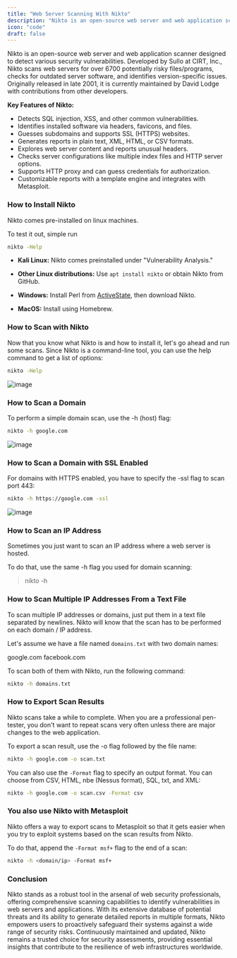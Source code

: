 ```yaml
---
title: "Web Server Scanning With Nikto"
description: "Nikto is an open-source web server and web application scanner."
icon: "code"
draft: false
---
```


Nikto is an open-source web server and web application scanner designed to detect various security vulnerabilities. Developed by Sullo at CIRT, Inc., Nikto scans web servers for over 6700 potentially risky files/programs, checks for outdated server software, and identifies version-specific issues. Originally released in late 2001, it is currently maintained by David Lodge with contributions from other developers.

**Key Features of Nikto:**
- Detects SQL injection, XSS, and other common vulnerabilities.
- Identifies installed software via headers, favicons, and files.
- Guesses subdomains and supports SSL (HTTPS) websites.
- Generates reports in plain text, XML, HTML, or CSV formats.
- Explores web server content and reports unusual headers.
- Checks server configurations like multiple index files and HTTP server options.
- Supports HTTP proxy and can guess credentials for authorization.
- Customizable reports with a template engine and integrates with Metasploit.

### How to Install Nikto

Nikto comes pre-installed on linux machines.

To test it out, simple run 
```sh
nikto -Help
```

- **Kali Linux:** Nikto comes preinstalled under "Vulnerability Analysis."
  
- **Other Linux distributions:** Use `apt install nikto` or obtain Nikto from GitHub.

- **Windows:** Install Perl from [ActiveState](https://www.activestate.com/activeperl), then download Nikto.

- **MacOS:** Install using Homebrew.

### How to Scan with Nikto

Now that you know what Nikto is and how to install it, let's go ahead and run some scans. Since Nikto is a command-line tool, you can use the help command to get a list of options:
```sh
nikto -Help
```

<a target='_blank'><img src='https://i.postimg.cc/850hH8Wb/image.png' border='0' alt='image'/></a>

### How to Scan a Domain

To perform a simple domain scan, use the -h (host) flag:

```sh
nikto -h google.com
```

<a target='_blank'><img src='https://i.postimg.cc/44j0fqMt/image.png' border='0' alt='image'/></a>

### How to Scan a Domain with SSL Enabled

For domains with HTTPS enabled, you have to specify the -ssl flag to scan port 443:
```sh
nikto -h https://google.com -ssl
```

<a target='_blank'><img src='https://i.postimg.cc/8PW0jwQY/image.png' border='0' alt='image'/></a>

### How to Scan an IP Address
Sometimes you just want to scan an IP address where a web server is hosted.

To do that, use the same -h flag you used for domain scanning:

> nikto -h <ip address>

### How to Scan Multiple IP Addresses From a Text File

To scan multiple IP addresses or domains, just put them in a text file separated by newlines. Nikto will know that the scan has to be performed on each domain / IP address.

Let's assume we have a file named `domains.txt` with two domain names:

google.com
facebook.com

To scan both of them with Nikto, run the following command:
```sh
nikto -h domains.txt
```

### How to Export Scan Results
Nikto scans take a while to complete. When you are a professional pen-tester, you don't want to repeat scans very often unless there are major changes to the web application.

To export a scan result, use the -o flag followed by the file name:
```sh
nikto -h google.com -o scan.txt
```

You can also use the `-Format` flag to specify an output format. You can choose from CSV, HTML, nbe (Nessus format), SQL, txt, and XML:
```sh
nikto -h google.com -o scan.csv -Format csv
```

### You also use Nikto with Metasploit
Nikto offers a way to export scans to Metasploit so that it gets easier when you try to exploit systems based on the scan results from Nikto.

To do that, append the `-Format msf+` flag to the end of a scan:
```sh
nikto -h <domain/ip> -Format msf+
```

### Conclusion

Nikto stands as a robust tool in the arsenal of web security professionals, offering comprehensive scanning capabilities to identify vulnerabilities in web servers and applications. With its extensive database of potential threats and its ability to generate detailed reports in multiple formats, Nikto empowers users to proactively safeguard their systems against a wide range of security risks. Continuously maintained and updated, Nikto remains a trusted choice for security assessments, providing essential insights that contribute to the resilience of web infrastructures worldwide.
